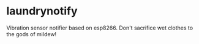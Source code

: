 # laundrynotify
Vibration sensor notifier based on esp8266. Don't sacrifice wet clothes to the gods of mildew!
